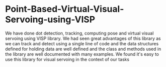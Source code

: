 # Point-Based-Virtual-Visual-Servoing-using-VISP
We have done dot detection, tracking, computing pose and virtual visual servoing using VISP library. We had seen great advantages of this library as we can track and detect using a single line of code and the data structures defined for holding data are well defined and the class and methods used in the library are well documented with many examples. We found it's easy to use this library for visual servoing in the context of our tasks
